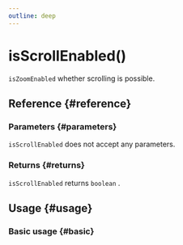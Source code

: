 ```yaml
---
outline: deep
---
```


# isScrollEnabled()
`isZoomEnabled` whether scrolling is possible.

## Reference {#reference}
<!-- @include: @/@views/api/references/instance/isScrollEnabled.md -->

### Parameters {#parameters}
`isScrollEnabled` does not accept any parameters.

### Returns {#returns}
`isScrollEnabled` returns `boolean` .

## Usage {#usage}
<script setup>
import IsScrollEnabled from '../../../@views/api/samples/isScrollEnabled/index.vue'
</script>

### Basic usage {#basic}
<IsScrollEnabled/>